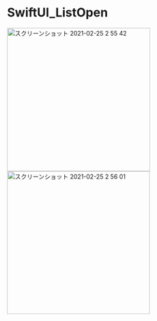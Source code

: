 # SwiftUI_ListOpen

<img width="335" alt="スクリーンショット 2021-02-25 2 55 42" src="https://user-images.githubusercontent.com/9380171/109043821-12e5ca00-7715-11eb-84e7-9d2a521fc3dd.png"><img width="334" alt="スクリーンショット 2021-02-25 2 56 01" src="https://user-images.githubusercontent.com/9380171/109043811-0f524300-7715-11eb-9c15-dd29922ff69b.png">
